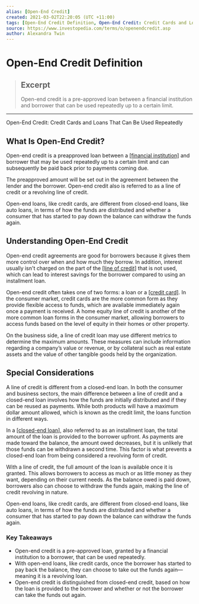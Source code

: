 ```yaml
---
alias: [Open-End Credit]
created: 2021-03-02T22:20:05 (UTC +11:00)
tags: [Open-End Credit Definition, Open-End Credit: Credit Cards and Loans That Can Be Used Repeatedly]
source: https://www.investopedia.com/terms/o/openendcredit.asp
author: Alexandra Twin
---
```


# Open-End Credit Definition

> ## Excerpt
> Open-end credit is a pre-approved loan between a financial institution and borrower that can be used repeatedly up to a certain limit.

---

Open-End Credit: Credit Cards and Loans That Can Be Used Repeatedly
## What Is Open-End Credit?

Open-end credit is a preapproved loan between a [[financial institution]](https://www.investopedia.com/terms/f/financialinstitution.asp) and borrower that may be used repeatedly up to a certain limit and can subsequently be paid back prior to payments coming due.

The preapproved amount will be set out in the agreement between the lender and the borrower. Open-end credit also is referred to as a line of credit or a revolving line of credit.

Open-end loans, like credit cards, are different from closed-end loans, like auto loans, in terms of how the funds are distributed and whether a consumer that has started to pay down the balance can withdraw the funds again.

## Understanding Open-End Credit

Open-end credit agreements are good for borrowers because it gives them more control over when and how much they borrow. In addition, interest usually isn't charged on the part of the [[line of credit]](https://www.investopedia.com/terms/l/lineofcredit.asp) that is not used, which can lead to interest savings for the borrower compared to using an installment loan.

Open-end credit often takes one of two forms: a loan or a [[credit card]](https://www.investopedia.com/terms/c/creditcard.asp). In the consumer market, credit cards are the more common form as they provide flexible access to funds, which are available immediately again once a payment is received. A home equity line of credit is another of the more common loan forms in the consumer market, allowing borrowers to access funds based on the level of equity in their homes or other property.

On the business side, a line of credit loan may use different metrics to determine the maximum amounts. These measures can include information regarding a company’s value or revenue, or by collateral such as real estate assets and the value of other tangible goods held by the organization.

## Special Considerations

A line of credit is different from a closed-end loan. In both the consumer and business sectors, the main difference between a line of credit and a closed-end loan involves how the funds are initially distributed and if they can be reused as payments. While both products will have a maximum dollar amount allowed, which is known as the credit limit, the loans function in different ways.

In a [[closed-end loan]](https://www.investopedia.com/ask/answers/062915/what-difference-between-closed-end-credit-and-line-credit.asp), also referred to as an installment loan, the total amount of the loan is provided to the borrower upfront. As payments are made toward the balance, the amount owed decreases, but it is unlikely that those funds can be withdrawn a second time. This factor is what prevents a closed-end loan from being considered a revolving form of credit.

With a line of credit, the full amount of the loan is available once it is granted. This allows borrowers to access as much or as little money as they want, depending on their current needs. As the balance owed is paid down, borrowers also can choose to withdraw the funds again, making the line of credit revolving in nature.

Open-end loans, like credit cards, are different from closed-end loans, like auto loans, in terms of how the funds are distributed and whether a consumer that has started to pay down the balance can withdraw the funds again.

### Key Takeaways

-   Open-end credit is a pre-approved loan, granted by a financial institution to a borrower, that can be used repeatedly.
-   With open-end loans, like credit cards, once the borrower has started to pay back the balance, they can choose to take out the funds again—meaning it is a revolving loan.
-   Open-end credit is distinguished from closed-end credit, based on how the loan is provided to the borrower and whether or not the borrower can take the funds out again.
